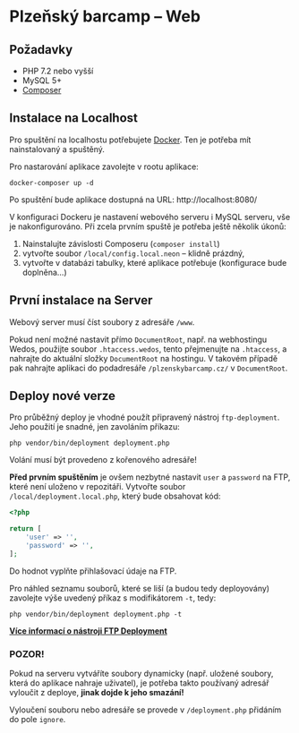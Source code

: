 Plzeňský barcamp – Web
======================

Požadavky
---------

- PHP 7.2 nebo vyšší
- MySQL 5+
- [Composer](https://getcomposer.org/)


Instalace na Localhost
----------------------

Pro spuštění na localhostu potřebujete [Docker](https://www.docker.com/). Ten je potřeba mít nainstalovaný a spuštěný.

Pro nastarování aplikace zavolejte v rootu aplikace:
```
docker-composer up -d
```

Po spuštění bude aplikace dostupná na URL: http://localhost:8080/

V konfiguraci Dockeru je nastavení webového serveru i MySQL serveru, vše je nakonfigurováno. Při zcela prvním spuště je
potřeba ještě několik úkonů:

1. Nainstalujte závislosti Composeru (`composer install`)
2. vytvořte soubor `/local/config.local.neon` – klidně prázdný,
3. vytvořte v databázi tabulky, které aplikace potřebuje (konfigurace bude doplněna…)

První instalace na Server
-------------------------

Webový server musí číst soubory z adresáře `/www`.

Pokud není možné nastavit přímo `DocumentRoot`, např. na webhostingu Wedos,
použijte soubor `.htaccess.wedos`, tento přejmenujte na `.htaccess`, a nahrajte do aktuální složky `DocumentRoot` na
hostingu. V takovém případě pak nahrajte aplikaci do podadresáře `/plzenskybarcamp.cz/` v `DocumentRoot`.  

Deploy nové verze
-----------------

Pro průběžný deploy je vhodné použít připravený nástroj `ftp-deployment`. Jeho použití je snadné, jen zavoláním příkazu:
```
php vendor/bin/deployment deployment.php

```
Volání musí být provedeno z kořenového adresáře! 


**Před prvním spuštěním** je ovšem nezbytné nastavit `user` a `password` na FTP, které není uloženo v repozitáři.
Vytvořte soubor `/local/deployment.local.php`, který bude obsahovat kód:

```php
<?php

return [
    'user' => '',
    'password' => '',
];
```
Do hodnot vyplňte přihlašovací údaje na FTP.

Pro náhled seznamu souborů, které se liší (a budou tedy deployovány) zavolejte výše uvedený příkaz s modifikátorem `-t`,
tedy:
```
php vendor/bin/deployment deployment.php -t

```
[**Více informací o nástroji FTP Deployment**](https://github.com/dg/ftp-deployment#readme)

### POZOR!
Pokud na serveru vytváříte soubory dynamicky (např. uložené soubory, která do aplikace nahraje uživatel), je potřeba
takto používaný adresář vyloučit z deploye, **jinak dojde k jeho smazání!** 

Vyloučení souboru nebo adresáře se provede v `/deployment.php` přidáním do pole `ignore`.
